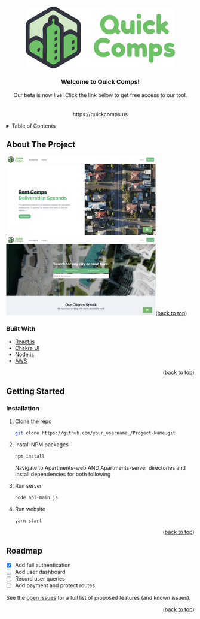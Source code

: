 <div id="top"></div>
<!--
*** Thanks for checking out the Best-README-Template. If you have a suggestion
*** that would make this better, please fork the repo and create a pull request
*** or simply open an issue with the tag "enhancement".
*** Don't forget to give the project a star!
*** Thanks again! Now go create something AMAZING! :D
-->



<!-- PROJECT SHIELDS -->
<!--
*** I'm using markdown "reference style" links for readability.
*** Reference links are enclosed in brackets [ ] instead of parentheses ( ).
*** See the bottom of this document for the declaration of the reference variables
*** for contributors-url, forks-url, etc. This is an optional, concise syntax you may use.
*** https://www.markdownguide.org/basic-syntax/#reference-style-links
-->


<!-- PROJECT LOGO -->
<br />
<div align="center">
  <a href="https://github.com/gcohen1928/Quick-Comps">
    <img src="Apartments-web/src/components/qctext.png" alt="Logo" width = "400" >
  </a>

  <h3 align="center">Welcome to Quick Comps!</h3>

  <p align="center">
    Our beta is now live! Click the link below to get free access to our tool.
    <br />
    <br />
    <br />
    https://quickcomps.us
  </p>
</div>



<!-- TABLE OF CONTENTS -->
<details>
  <summary>Table of Contents</summary>
  <ol>
    <li>
      <a href="#about-the-project">About The Project</a>
      <ul>
        <li><a href="#built-with">Built With</a></li>
      </ul>
    </li>
    <li>
      <a href="#getting-started">Getting Started</a>
      <ul>
        <li><a href="#installation">Installation</a></li>
      </ul>
    </li>
  </ol>
</details>



<!-- ABOUT THE PROJECT -->
## About The Project

<p float="center">
<img src="Apartments-web/public/screenshots/sc1.png" alt="Screenshot" width = "400" >
<img src="Apartments-web/public/screenshots/sc2.png" alt="Screenshot" width = "400  >
</p>



<br />
<br />                                                                              

This React app is a tool designed to help real estate professionals automate their tedious rental research process. It saves countless hours of searching through apartments for rent online and allows real estate professionals to thrive.

Here's why:
* It generates comp sets for any given city in the United States within a few seconds.
* We're currently in beta, so it's completely free to use 


<p align="right">(<a href="#top">back to top</a>)</p>



### Built With

* [React.js](https://reactjs.org/)
* [Chakra UI](https://chakra-ui.com/)
* [Node.js](https://nodejs.org/)
* [AWS](https://aws.amazon.com/)                                

<p align="right">(<a href="#top">back to top</a>)</p>


<!-- GETTING STARTED -->
## Getting Started


### Installation



1. Clone the repo
   ```sh
   git clone https://github.com/your_username_/Project-Name.git
   ```
2. Install NPM packages
   ```sh
   npm install
   ```
   
   Navigate to Apartments-web AND Apartments-server directories and install dependencies for both following 
  
3. Run server
   ```sh
   node api-main.js
   ```
4. Run website
   ```sh
   yarn start
   ```


<p align="right">(<a href="#top">back to top</a>)</p>


<!-- ROADMAP -->
## Roadmap

- [x] Add full authentication
- [ ] Add user dashboard
- [ ] Record user queries
- [ ] Add payment and protect routes

See the [open issues](https://github.com/gcohen1928/Quick-Comps/issues) for a full list of proposed features (and known issues).

<p align="right">(<a href="#top">back to top</a>)</p>

